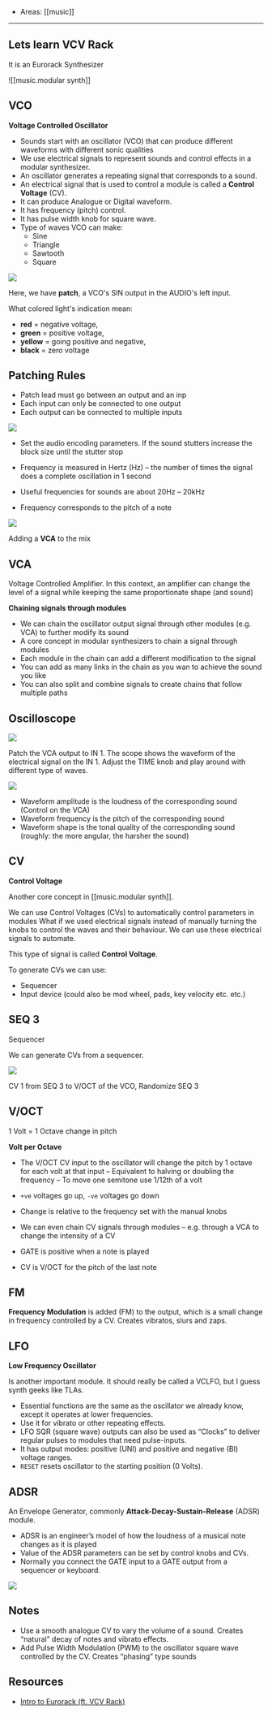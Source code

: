 
- Areas: [[music]]

---

## Lets learn VCV Rack

It is an Eurorack Synthesizer

![[music.modular synth]]

## VCO

**Voltage Controlled Oscillator**

- Sounds start with an oscillator (VCO) that can produce different waveforms with different sonic qualities
- We use electrical signals to represent sounds and control effects
  in a modular synthesizer.
- An oscillator generates a repeating signal that corresponds to a
  sound.
- An electrical signal that is used to control a module is called a
  **Control Voltage** (CV).
- It can produce Analogue or Digital waveform.
- It has frequency (pitch) control.
- It has pulse width knob for square wave.
- Type of waves VCO can make:
  - Sine
  - Triangle
  - Sawtooth
  - Square

![](https://res.cloudinary.com/zubayr/image/upload/v1658195402/wiki/nqsqivtxdyqhniaosbts.png)

Here, we have **patch**, a VCO's SIN output in the AUDIO's left input.

What colored light's indication mean:

- **red** = negative voltage,
- **green** = positive voltage,
- **yellow** = going positive and negative,
- **black** = zero voltage

## Patching Rules

- Patch lead must go between an output and an inp
- Each input can only be connected to one output
- Each output can be connected to multiple inputs

![](https://res.cloudinary.com/zubayr/image/upload/v1658195376/wiki/erlpgzewwnuuuaub3efo.png)

- Set the audio encoding parameters. If the sound stutters increase the block size until the stutter stop

- Frequency is measured in Hertz (Hz) – the number of times the signal does a complete oscillation in 1 second
- Useful frequencies for sounds are about 20Hz – 20kHz
- Frequency corresponds to the pitch of a note

![](https://res.cloudinary.com/zubayr/image/upload/v1658195519/wiki/qwd0jvr4tlnndqifzr0i.png)

Adding a **VCA** to the mix

## VCA

Voltage Controlled Amplifier. In this context, an amplifier can change the level of a signal while keeping the same proportionate shape (and sound)

**Chaining signals through modules**

- We can chain the oscillator output signal through other modules (e.g. VCA) to further modify its sound
- A core concept in modular synthesizers to chain a signal through modules
- Each module in the chain can add a different modification to the signal
- You can add as many links in the chain as you wan to achieve the sound you like
- You can also split and combine signals to create chains that follow multiple paths

## Oscilloscope

![](https://res.cloudinary.com/zubayr/image/upload/v1658196175/wiki/ftswuqzpnfp4si7sxg11.png)

Patch the VCA output to IN 1. The scope shows the waveform of the electrical signal on the IN 1. Adjust the TIME knob and play around with different type of waves.

![](https://res.cloudinary.com/zubayr/image/upload/v1658196388/wiki/cu0he6cpn3hp3ct33wqp.png)

- Waveform amplitude is the loudness of the corresponding sound (Control on the VCA)
- Waveform frequency is the pitch of the corresponding sound
- Waveform shape is the tonal quality of the corresponding sound (roughly: the more angular, the harsher the sound)

## CV

**Control Voltage**

Another core concept in [[music.modular synth]].

We can use Control Voltages (CVs) to automatically control parameters in modules
What if we used electrical signals instead of manually turning the knobs to control the waves and their behaviour. We can use these electrical signals to automate.

This type of signal is called **Control Voltage**.

To generate CVs we can use:

- Sequencer
- Input device (could also be mod wheel, pads, key velocity etc. etc.)

## SEQ 3

Sequencer

We can generate CVs from a sequencer.

![](https://res.cloudinary.com/zubayr/image/upload/v1658199602/wiki/rokxxtvjhilnxjczjfhe.png)

CV 1 from SEQ 3 to V/OCT of the VCO, Randomize SEQ 3

## V/OCT

1 Volt = 1 Octave change in pitch

**Volt per Octave**

- The V/OCT CV input to the oscillator will change the pitch by 1 octave for each volt at that input
  – Equivalent to halving or doubling the frequency
  – To move one semitone use 1/12th of a volt
- `+ve` voltages go up, `-ve` voltages go down
- Change is relative to the frequency set with the manual knobs

- We can even chain CV signals through modules
  – e.g. through a VCA to change the intensity of a CV
- GATE is positive when a note is played
- CV is V/OCT for the pitch of the last note

## FM

**Frequency Modulation** is added (FM) to the output, which is a small change in frequency controlled by a CV. Creates vibratos, slurs and zaps.

## LFO

**Low Frequency Oscillator**

Is another important module. It should really be called a VCLFO, but I guess synth geeks like TLAs.

- Essential functions are the same as the oscillator we already know, except it operates at lower frequencies.
- Use it for vibrato or other repeating effects.
- LFO SQR (square wave) outputs can also be used as “Clocks” to deliver regular pulses to modules that need pulse-inputs.
- It has output modes: positive (UNI) and positive and negative (BI) voltage ranges.
- `RESET` resets oscillator to the starting position (0 Volts).

## ADSR

An Envelope Generator, commonly **Attack-Decay-Sustain-Release** (ADSR) module.

- ADSR is an engineer’s model of how the loudness of a musical note changes as it is played
- Value of the ADSR parameters can be set by control knobs and CVs.
- Normally you connect the GATE input to a GATE output from a sequencer or keyboard.

![](https://res.cloudinary.com/zubayr/image/upload/v1658202139/wiki/urgnljzn4u8vfhhyhkhc.png)

## Notes

- Use a smooth analogue CV to vary the volume of a sound. Creates “natural” decay of notes and vibrato effects.
- Add Pulse Width Modulation (PWM) to the oscillator square wave controlled by the CV. Creates “phasing” type sounds

## Resources

- [Intro to Eurorack (ft. VCV Rack)](https://youtube.com/playlist?list=PLcaEIjiwaCmTpG7i5Gm5jro0M6kXtl-zt)
